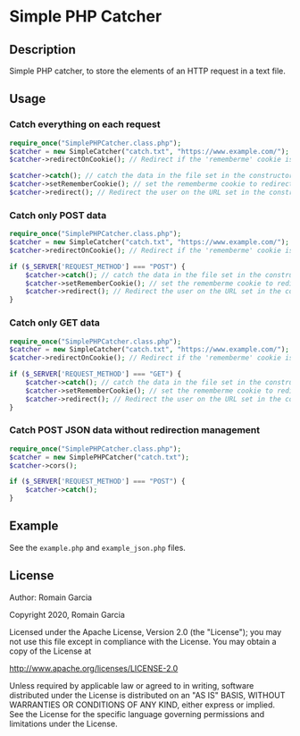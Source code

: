# Simple PHP Catcher

## Description

Simple PHP catcher, to store the elements of an HTTP request in a text file.

## Usage

### Catch everything on each request

```php
require_once("SimplePHPCatcher.class.php");
$catcher = new SimpleCatcher("catch.txt", "https://www.example.com/");
$catcher->redirectOnCookie(); // Redirect if the 'rememberme' cookie is set

$catcher->catch(); // catch the data in the file set in the constructor
$catcher->setRememberCookie(); // set the rememberme cookie to redirect the user on new visit (optional)
$catcher->redirect(); // Redirect the user on the URL set in the constructor (optional)

```

### Catch only POST data

```php
require_once("SimplePHPCatcher.class.php");
$catcher = new SimpleCatcher("catch.txt", "https://www.example.com/");
$catcher->redirectOnCookie(); // Redirect if the 'rememberme' cookie is set

if ($_SERVER['REQUEST_METHOD'] === "POST") {
    $catcher->catch(); // catch the data in the file set in the constructor
    $catcher->setRememberCookie(); // set the rememberme cookie to redirect the user on new visit (optional)
    $catcher->redirect(); // Redirect the user on the URL set in the constructor (optional)
}
```

### Catch only GET data

```php
require_once("SimplePHPCatcher.class.php");
$catcher = new SimpleCatcher("catch.txt", "https://www.example.com/");
$catcher->redirectOnCookie(); // Redirect if the 'rememberme' cookie is set

if ($_SERVER['REQUEST_METHOD'] === "GET") {
    $catcher->catch(); // catch the data in the file set in the constructor
    $catcher->setRememberCookie(); // set the rememberme cookie to redirect the user on new visit (optional)
    $catcher->redirect(); // Redirect the user on the URL set in the constructor (optional)
}
```

### Catch POST JSON data without redirection management

```php
require_once("SimplePHPCatcher.class.php");
$catcher = new SimplePHPCatcher("catch.txt");
$catcher->cors();

if ($_SERVER['REQUEST_METHOD'] === "POST") {
    $catcher->catch();
}
```

## Example

See the `example.php` and `example_json.php` files.

## License

Author:	Romain Garcia

Copyright 2020, Romain Garcia

Licensed under the Apache License, Version 2.0 (the "License"); you may not use this file except in compliance with the License. You may obtain a copy of the License at

http://www.apache.org/licenses/LICENSE-2.0

Unless required by applicable law or agreed to in writing, software distributed under the License is distributed on an "AS IS" BASIS, WITHOUT WARRANTIES OR CONDITIONS OF ANY KIND, either express or implied. See the License for the specific language governing permissions and limitations under the License.